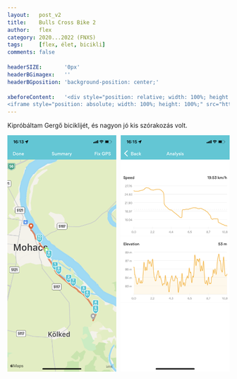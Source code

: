 ```yaml
---
layout:   post_v2
title:    Bulls Cross Bike 2
author:   flex
category: 2020...2022 (FNXS)
tags:     [flex, élet, bicikli]
comments: false

headerSIZE:       '0px'
headerBGimagex:   ''
headerBGposition: 'background-position: center;'

xbeforeContent:	  '<div style="position: relative; width: 100%; height: 0; padding-bottom: 56.25%;">
<iframe style="position: absolute; width: 100%; height: 100%;" src="https://www.youtube.com/embed/ec6_rZ6llI4" title="YouTube video player" frameborder="0" allow="accelerometer; autoplay; clipboard-write; encrypted-media; gyroscope; picture-in-picture" allowfullscreen></iframe></div>'
---
```


Kipróbáltam Gergő biciklijét, és nagyon jó kis szórakozás volt.

<center><p>
<img class="shadow" style="width: 49%; margin-right: 1%;" src="images/20220521_Runkeeper_1.png"><img class="shadow" style="width: 49%; margin-left: 1%; " src="images/20220521_Runkeeper_2.png">
</p></center>